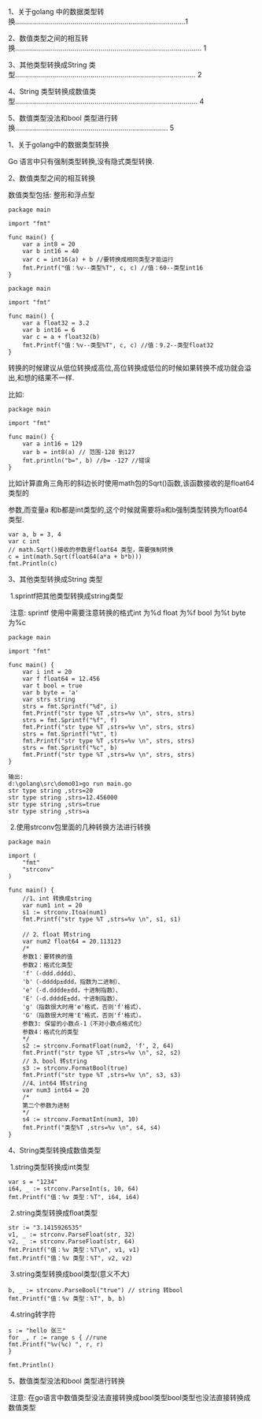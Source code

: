 1、关于golang 中的数据类型转换......................................................................................1

2、数值类型之间的相互转换.............................................................................................. 1

3、其他类型转换成String 类型........................................................................................... 2

4、String 类型转换成数值类型............................................................................................ 4

5、数值类型没法和bool 类型进行转换............................................................................. 5



1、关于golang中的数据类型转换

Go 语言中只有强制类型转换,没有隐式类型转换.

2、数值类型之间的相互转换

数值类型包括: 整形和浮点型

```
package main

import "fmt"

func main() {
	var a int8 = 20
	var b int16 = 40
	var c = int16(a) + b //要转换成相同类型才能运行
	fmt.Printf("值：%v--类型%T", c, c) //值：60--类型int16
}

package main

import "fmt"

func main() {
	var a float32 = 3.2
	var b int16 = 6
	var c = a + float32(b)
	fmt.Printf("值：%v--类型%T", c, c) //值：9.2--类型float32
}
```

转换的时候建议从低位转换成高位,高位转换成低位的时候如果转换不成功就会溢出,和想的结果不一样.

比如:

```
package main

import "fmt"

func main() {
	var a int16 = 129
	var b = int8(a) // 范围-128 到127
	fmt.println("b=", b) //b= -127 //错误
}
```

比如计算直角三角形的斜边长时使用math包的Sqrt()函数,该函数接收的是float64类型的

参数,而变量a 和b都是int类型的,这个时候就需要将a和b强制类型转换为float64 类型.

```
var a, b = 3, 4
var c int
// math.Sqrt()接收的参数是float64 类型，需要强制转换
c = int(math.Sqrt(float64(a*a + b*b)))
fmt.Println(c)
```



3、其他类型转换成String 类型

​	1.sprintf把其他类型转换成string类型

​		注意: sprintf 使用中需要注意转换的格式int 为%d float 为%f bool 为%t byte 为%c

```
package main

import "fmt"

func main() {
	var i int = 20
	var f float64 = 12.456
	var t bool = true
	var b byte = 'a'
	var strs string
	strs = fmt.Sprintf("%d", i)
	fmt.Printf("str type %T ,strs=%v \n", strs, strs)
	strs = fmt.Sprintf("%f", f)
	fmt.Printf("str type %T ,strs=%v \n", strs, strs)
	strs = fmt.Sprintf("%t", t)
	fmt.Printf("str type %T ,strs=%v \n", strs, strs)
	strs = fmt.Sprintf("%c", b)
	fmt.Printf("str type %T ,strs=%v \n", strs, strs)
}

输出: 
d:\golang\src\demo01>go run main.go
str type string ,strs=20
str type string ,strs=12.456000
str type string ,strs=true
str type string ,strs=a
```

​	2.使用strconv包里面的几种转换方法进行转换

```
package main

import (
	"fmt"
	"strconv"
)

func main() {
	//1、int 转换成string
	var num1 int = 20
	s1 := strconv.Itoa(num1)
	fmt.Printf("str type %T ,strs=%v \n", s1, s1)

	// 2、float 转string
	var num2 float64 = 20.113123
	/*
	参数1：要转换的值
	参数2：格式化类型
	'f'（-ddd.dddd）、
	'b'（-ddddp±ddd，指数为二进制）、
	'e'（-d.dddde±dd，十进制指数）、
	'E'（-d.ddddE±dd，十进制指数）、
	'g'（指数很大时用'e'格式，否则'f'格式）、
	'G'（指数很大时用'E'格式，否则'f'格式）。
	参数3: 保留的小数点-1（不对小数点格式化）
	参数4：格式化的类型
	*/
	s2 := strconv.FormatFloat(num2, 'f', 2, 64)
	fmt.Printf("str type %T ,strs=%v \n", s2, s2)
	// 3、bool 转string
	s3 := strconv.FormatBool(true)
	fmt.Printf("str type %T ,strs=%v \n", s3, s3)
	//4、int64 转string
	var num3 int64 = 20
	/*
	第二个参数为进制
	*/
	s4 := strconv.FormatInt(num3, 10)
	fmt.Printf("类型%T ,strs=%v \n", s4, s4)
}
```

4、String类型转换成数值类型

​	1.string类型转换成int类型

```
var s = "1234"
i64, _ := strconv.ParseInt(s, 10, 64)
fmt.Printf("值：%v 类型：%T", i64, i64)
```

​	2.string类型转换成float类型

```
str := "3.1415926535"
v1, _ := strconv.ParseFloat(str, 32)
v2, _ := strconv.ParseFloat(str, 64)
fmt.Printf("值：%v 类型：%T\n", v1, v1)
fmt.Printf("值：%v 类型：%T", v2, v2)
```

​	3.string类型转换成bool类型(意义不大)

```
b, _ := strconv.ParseBool("true") // string 转bool
fmt.Printf("值：%v 类型：%T", b, b)
```

​	4.string转字符

```
s := "hello 张三"
for _, r := range s { //rune
fmt.Printf("%v(%c) ", r, r)
}

fmt.Println()
```



5、数值类型没法和bool 类型进行转换

​	注意: 在go语言中数值类型没法直接转换成bool类型bool类型也没法直接转换成数值类型

